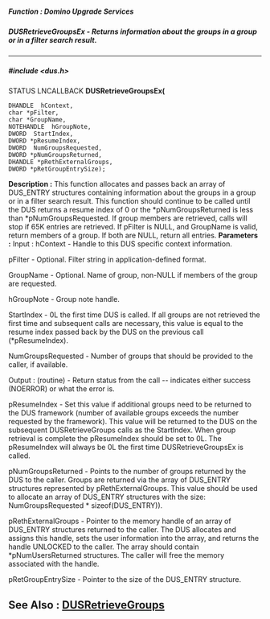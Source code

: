 ##### Function : Domino Upgrade Services
##### DUSRetrieveGroupsEx - Returns information about the groups in a group or in a filter search result.
---
##### #include <dus.h>
STATUS LNCALLBACK **DUSRetrieveGroupsEx(**

	DHANDLE  hContext,
	char *pFilter,
	char *GroupName,
	NOTEHANDLE  hGroupNote,
	DWORD  StartIndex,
	DWORD *pResumeIndex,
	DWORD  NumGroupsRequested,
	DWORD *pNumGroupsReturned,
	DHANDLE *pRethExternalGroups,
	DWORD *pRetGroupEntrySize);
**Description :**
This function allocates and passes back an array of DUS_ENTRY structures 
containing information about the groups in a group or in a filter search 
result.  This function should continue to be called until the DUS returns a 
resume index of 0 or the *pNumGroupsReturned is less than 
*pNumGroupsRequested.  If group members are retrieved, calls will stop if 65K 
entries are retrieved.  If pFilter is NULL, and GroupName is valid, return 
members of a group.  If both are NULL, return all entries.
**Parameters :**
Input :
hContext  -  Handle to this DUS specific context information.

pFilter  -  Optional.  Filter string in application-defined format.

GroupName  -  Optional.  Name of group, non-NULL if members of the group are requested.

hGroupNote  -  Group note handle.

StartIndex  -  0L the first time DUS is called.  If all groups are not retrieved the first time and subsequent calls are necessary, this value is equal to the resume index passed back by the DUS on the previous call (*pResumeIndex).

NumGroupsRequested  -  Number of groups that should be provided to the caller, if available.

Output :
(routine)  -  Return status from the call -- indicates either success (NOERROR) or what the error is.


pResumeIndex  -   Set this value if additional groups need to be returned to the DUS framework (number of available groups exceeds the number requested by the framework).  This value will be returned to the DUS on the subsequent DUSRetrieveGroups calls as the StartIndex.  When group retrieval is complete the pResumeIndex should be set to 0L.  The pResumeIndex will always be 0L the first time DUSRetrieveGroupsEx is called.

pNumGroupsReturned  -  Points to the number of groups returned by the DUS to the caller.  Groups are returned via the array of DUS_ENTRY structures represented by pRethExternalGroups.  This value should be used to allocate an array of DUS_ENTRY structures with the size:   NumGroupsRequested *  sizeof(DUS_ENTRY)).

pRethExternalGroups  -  Pointer to the memory handle  of an array of DUS_ENTRY structures returned to the caller.  The DUS allocates and assigns this handle, sets the user information into the array, and returns the handle UNLOCKED to the caller.  The array should contain *pNumUsersReturned structures.  The caller will free the memory associated with the handle.

pRetGroupEntrySize  -  Pointer to the size of the DUS_ENTRY structure.

**See Also :**
[DUSRetrieveGroups](D:/md_files/DUSRetrieveGroups.md)
---
